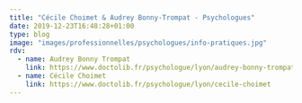 ```yaml
---
title: "Cécile Choimet & Audrey Bonny-Trompat - Psychologues"
date: 2019-12-23T16:48:28+01:00
type: blog
image: "images/professionnelles/psychologues/info-pratiques.jpg"
rdv:
  - name: Audrey Bonny Trompat
    link: https://www.doctolib.fr/psychologue/lyon/audrey-bonny-trompat
  - name: Cécile Choimet
    link: https://www.doctolib.fr/psychologue/lyon/cecile-choimet
---
```

